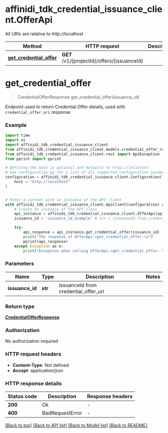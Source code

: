 # affinidi_tdk_credential_issuance_client.OfferApi

All URIs are relative to _http://localhost_

| Method                                                       | HTTP request                                | Description |
| ------------------------------------------------------------ | ------------------------------------------- | ----------- |
| [**get_credential_offer**](OfferApi.md#get_credential_offer) | **GET** /v1/{projectId}/offers/{issuanceId} |

# **get_credential_offer**

> CredentialOfferResponse get_credential_offer(issuance_id)

Endpoint used to return Credential Offer details, used with `credential_offer_uri` response

### Example

```python
import time
import os
import affinidi_tdk_credential_issuance_client
from affinidi_tdk_credential_issuance_client.models.credential_offer_response import CredentialOfferResponse
from affinidi_tdk_credential_issuance_client.rest import ApiException
from pprint import pprint

# Defining the host is optional and defaults to http://localhost
# See configuration.py for a list of all supported configuration parameters.
configuration = affinidi_tdk_credential_issuance_client.Configuration(
    host = "http://localhost"
)


# Enter a context with an instance of the API client
with affinidi_tdk_credential_issuance_client.ApiClient(configuration) as api_client:
    # Create an instance of the API class
    api_instance = affinidi_tdk_credential_issuance_client.OfferApi(api_client)
    issuance_id = 'issuance_id_example' # str | issuanceId from credential_offer_uri

    try:
        api_response = api_instance.get_credential_offer(issuance_id)
        print("The response of OfferApi->get_credential_offer:\n")
        pprint(api_response)
    except Exception as e:
        print("Exception when calling OfferApi->get_credential_offer: %s\n" % e)
```

### Parameters

| Name            | Type    | Description                          | Notes |
| --------------- | ------- | ------------------------------------ | ----- |
| **issuance_id** | **str** | issuanceId from credential_offer_uri |

### Return type

[**CredentialOfferResponse**](CredentialOfferResponse.md)

### Authorization

No authorization required

### HTTP request headers

- **Content-Type**: Not defined
- **Accept**: application/json

### HTTP response details

| Status code | Description     | Response headers |
| ----------- | --------------- | ---------------- |
| **200**     | Ok              | -                |
| **400**     | BadRequestError | -                |

[[Back to top]](#) [[Back to API list]](../README.md#documentation-for-api-endpoints) [[Back to Model list]](../README.md#documentation-for-models) [[Back to README]](../README.md)
